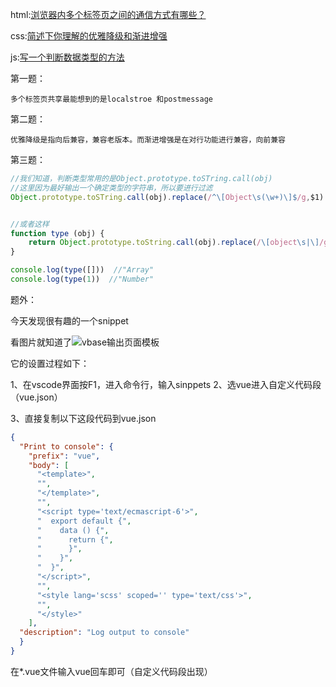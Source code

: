 html:[浏览器内多个标签页之间的通信方式有哪些？](https://github.com/zivenday/learning/issues/25)

css:[简述下你理解的优雅降级和渐进增强](https://github.com/zivenday/learning/issues/26)

js:[写一个判断数据类型的方法](https://github.com/zivenday/learning/issues/27)





第一题：

```
多个标签页共享最能想到的是localstroe 和postmessage
```



第二题：

```
优雅降级是指向后兼容，兼容老版本。而渐进增强是在对行功能进行兼容，向前兼容
```





第三题：

```js
//我们知道，判断类型常用的是Object.prototype.toSTring.call(obj)
//这里因为最好输出一个确定类型的字符串，所以要进行过滤
Object.prototype.toSTring.call(obj).replace(/^\[Object\s(\w+)\]$/g,$1)


//或者这样
function type (obj) {
	return Object.prototype.toString.call(obj).replace(/\[object\s|\]/g,'');
}

console.log(type([]))  //"Array"
console.log(type(1))  //"Number"
```





题外：

今天发现很有趣的一个snippet

看图片就知道了![vbase输出页面模板](http://ww2.sinaimg.cn/large/006tNc79gy1g5wj5ve6zgj30sm0h8dmf.jpg)



它的设置过程如下：

1、在vscode界面按F1，进入命令行，输入sinppets 
2、选vue进入自定义代码段（vue.json）

3、直接复制以下这段代码到vue.json

```json
{
  "Print to console": {
    "prefix": "vue",
    "body": [
      "<template>",
      "",
      "</template>",
      "",
      "<script type='text/ecmascript-6'>",
      "  export default {",
      "    data () {",
      "      return {",
      "      }",
      "    }",
      "  }",
      "</script>",
      "",
      "<style lang='scss' scoped='' type='text/css'>",
      "",
      "</style>"    
    ],
  "description": "Log output to console"
  }
}
```

在*.vue文件输入vue回车即可（自定义代码段出现）